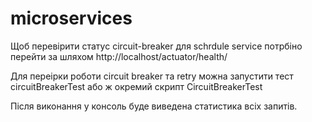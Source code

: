 # microservices
Щоб перевірити статус circuit-breaker для schrdule service потрбіно перейти за шляхом http://localhost/actuator/health/ 

Для переірки роботи circuit breaker та retry можна запустити тест circuitBreakerTest або ж окремий скрипт CircuitBreakerTest

Після виконання у консоль буде виведена статистика всіх запитів. 
